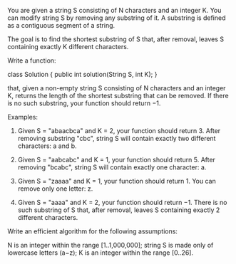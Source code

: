 You are given a string S consisting of N characters and an integer K. You can modify string S by removing any substring of it. A substring is defined as a contiguous segment of a string.

The goal is to find the shortest substring of S that, after removal, leaves S containing exactly K different characters.

Write a function:

class Solution { public int solution(String S, int K); }

that, given a non-empty string S consisting of N characters and an integer K, returns the length of the shortest substring that can be removed. If there is no such substring, your function should return −1.

Examples:

1. Given S = "abaacbca" and K = 2, your function should return 3. After removing substring "cbc", string S will contain exactly two different characters: a and b.

2. Given S = "aabcabc" and K = 1, your function should return 5. After removing "bcabc", string S will contain exactly one character: a.

3. Given S = "zaaaa" and K = 1, your function should return 1. You can remove only one letter: z.

4. Given S = "aaaa" and K = 2, your function should return −1. There is no such substring of S that, after removal, leaves S containing exactly 2 different characters.

Write an efficient algorithm for the following assumptions:

N is an integer within the range [1..1,000,000];
string S is made only of lowercase letters (a−z);
K is an integer within the range [0..26].
